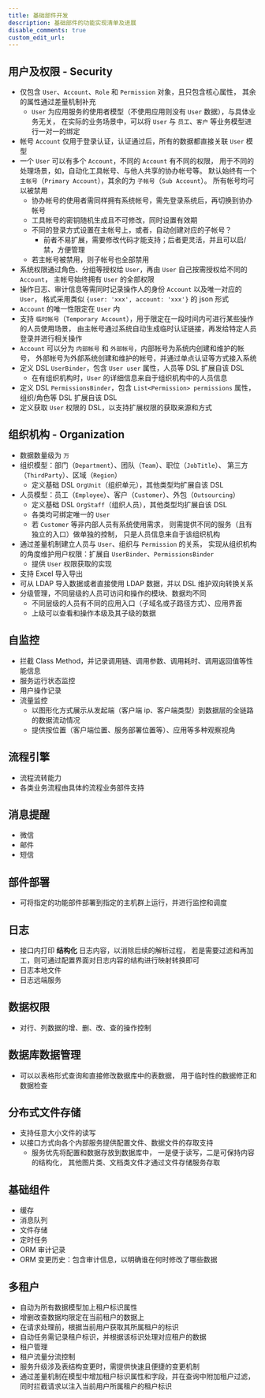 ```yaml
---
title: 基础部件开发
description: 基础部件的功能实现清单及进展
disable_comments: true
custom_edit_url:
---
```


## 用户及权限 - Security

- 仅包含 `User`、`Account`、`Role` 和 `Permission` 对象，且只包含核心属性，
  其余的属性通过差量机制补充
  - `User` 为应用服务的使用者模型（不使用应用则没有 `User` 数据），与具体业务无关，
    在实际的业务场景中，可以将 `User` 与 `员工`、`客户` 等业务模型进行一对一的绑定
- 帐号 `Account` 仅用于登录认证，认证通过后，所有的数据都直接关联 `User` 模型
- 一个 `User` 可以有多个 `Account`，不同的 `Account` 有不同的权限，
  用于不同的处理场景，如，自动化工具帐号、与他人共享的协办帐号等。
  默认始终有一个 `主帐号`（`Primary Account`），其余的为 `子帐号`（`Sub Account`）。
  所有帐号均可以被禁用
  - 协办帐号的使用者需同样拥有系统帐号，需先登录系统后，再切换到协办帐号
  - 工具帐号的密钥随机生成且不可修改，同时设置有效期
  - 不同的登录方式设置在主帐号上，或者，自动创建对应的子帐号？
    - 前者不易扩展，需要修改代码才能支持；后者更灵活，并且可以启/禁，方便管理
  - 若主帐号被禁用，则子帐号也全部禁用
- 系统权限通过角色、分组等授权给 `User`，再由 `User` 自己按需授权给不同的 `Account`，
  主帐号始终拥有 `User` 的全部权限
- 操作日志、审计信息等需同时记录操作人的身份 `Account` 以及唯一对应的 `User`，
  格式采用类似 `{user: 'xxx', account: 'xxx'}` 的 json 形式
- `Account` 的唯一性限定在 `User` 内
- 支持 `临时帐号`（`Temporary Account`），用于限定在一段时间内可进行某些操作的人员使用场景，
  由主帐号通过系统自动生成临时认证链接，再发给特定人员登录并进行相关操作
- `Account` 可以分为 `内部帐号` 和 `外部帐号`，内部帐号为系统内创建和维护的帐号，
  外部帐号为外部系统创建和维护的帐号，并通过单点认证等方式接入系统
- 定义 DSL `UserBinder`，包含 `User user` 属性，人员等 DSL 扩展自该 DSL
  - 在有组织机构时，`User` 的详细信息来自于组织机构中的人员信息
- 定义 DSL `PermissionsBinder`，包含 `List<Permission> permissions` 属性，
  组织/角色等 DSL 扩展自该 DSL
- 定义获取 `User` 权限的 DSL，以支持扩展权限的获取来源和方式

## 组织机构 - Organization

- 数据数量级为 `万`
- 组织模型：部门（`Department`）、团队（`Team`）、职位（`JobTitle`）、
  第三方（`ThirdParty`）、区域（`Region`）
  - 定义基础 DSL `OrgUnit`（组织单元），其他类型均扩展自该 DSL
- 人员模型：员工（`Employee`）、客户（`Customer`）、外包（`Outsourcing`）
  - 定义基础 DSL `OrgStaff`（组织人员），其他类型均扩展自该 DSL
  - 各类均可绑定唯一的 `User`
  - 若 `Customer` 等非内部人员有系统使用需求，
    则需提供不同的服务（且有独立的入口）做单独的控制，
    只是人员信息来自于该组织机构
- 通过差量机制建立人员与 `User`、组织与 `Permission` 的关系，
  实现从组织机构的角度维护用户权限：扩展自 `UserBinder`、`PermissionsBinder`
  - 提供 `User` 权限获取的实现
- 支持 Excel 导入导出
- 可从 LDAP 导入数据或者直接使用 LDAP 数据，并以 DSL 维护双向转换关系
- 分级管理，不同层级的人员可访问和操作的模块、数据均不同
  - 不同层级的人员有不同的应用入口（子域名或子路径方式）、应用界面
  - 上级可以查看和操作本级及其子级的数据

## 自监控

- 拦截 Class Method，并记录调用链、调用参数、调用耗时、调用返回值等性能信息
- 服务运行状态监控
- 用户操作记录
- 流量监控
  - 以图形化方式展示从发起端（客户端 ip、客户端类型）到数据层的全链路的数据流动情况
  - 提供按位置（客户端位置、服务部署位置等）、应用等多种观察视角

## 流程引擎

- 流程流转能力
- 各类业务流程由具体的流程业务部件支持

## 消息提醒

- 微信
- 邮件
- 短信

## 部件部署

- 可将指定的功能部件部署到指定的主机群上运行，并进行监控和调度

## 日志

- 接口内打印 **结构化** 日志内容，以消除后续的解析过程，
  若是需要过滤和再加工，则可通过配置界面对日志内容的结构进行映射转换即可
- 日志本地文件
- 日志远端服务

## 数据权限

- 对行、列数据的增、删、改、查的操作控制

## 数据库数据管理

- 可以以表格形式查询和直接修改数据库中的表数据，
  用于临时性的数据修正和数据检查

## 分布式文件存储

- 支持任意大小文件的读写
- 以接口方式向各个内部服务提供配置文件、数据文件的存取支持
  - 服务优先将配置和数据存放到数据库中，
    一是便于读写，二是可保持内容的结构化，
    其他图片类、文档类文件才通过文件存储服务存取

## 基础组件

- 缓存
- 消息队列
- 文件存储
- 定时任务
- ORM 审计记录
- ORM 变更历史：包含审计信息，以明确谁在何时修改了哪些数据

## 多租户

- 自动为所有数据模型加上租户标识属性
- 增删改查数据均限定在当前租户的数据上
- 在请求处理前，根据当前用户获取其所属租户的标识
- 自动任务需记录租户标识，并根据该标识处理对应租户的数据
- 租户管理
- 租户流量分流控制
- 服务升级涉及表结构变更时，需提供快速且便捷的变更机制
- 通过差量机制在模型中增加租户标识属性和字段，并在查询中附加租户过滤，
  同时拦截请求以注入当前用户所属租户的租户标识
